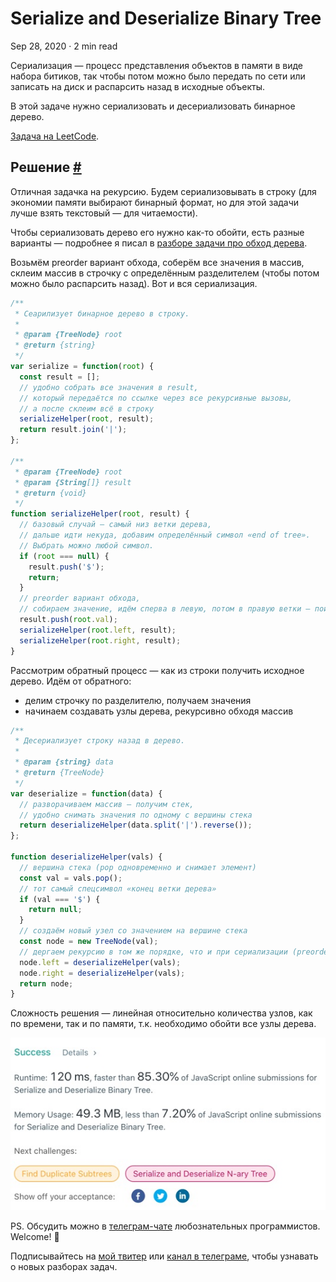 Serialize and Deserialize Binary Tree
=====================================

Sep 28, 2020 · 2 min read

Сериализация — процесс представления объектов в памяти в виде набора битиков, так чтобы потом можно было передать по сети или записать на диск и распарсить назад в исходные объекты.

В этой задаче нужно сериализовать и десериализовать бинарное дерево.

[Задача на LeetCode](https://leetcode.com/problems/serialize-and-deserialize-binary-tree/).

Решение [#](#решение)
---------------------

Отличная задачка на рекурсию. Будем сериализовывать в строку (для экономии памяти выбирают бинарный формат, но для этой задачи лучше взять текстовый — для читаемости).

Чтобы сериализовать дерево его нужно как-то обойти, есть разные варианты — подробнее я писал в [разборе задачи про обход дерева](https://www.notion.so/N-ary-Tree-Preorder-Traversal-9a0c58cfd47b42898bf48ec056904acb).

Возьмём preorder вариант обхода, соберём все значения в массив, склеим массив в строчку с определённым разделителем (чтобы потом можно было распарсить назад). Вот и вся сериализация.

```js
/**
 * Сеарилизует бинарное дерево в строку.
 *
 * @param {TreeNode} root
 * @return {string}
 */
var serialize = function(root) {
  const result = [];
  // удобно собрать все значения в result,
  // который передаётся по ссылке через все рекурсивные вызовы,
  // а после склеим всё в строку
  serializeHelper(root, result);
  return result.join('|');
};

/**
 * @param {TreeNode} root
 * @param {String[]} result
 * @return {void}
 */
function serializeHelper(root, result) {
  // базовый случай — самый низ ветки дерева,
  // дальше идти некуда, добавим определённый символ «end of tree».
  // Выбрать можно любой символ.
  if (root === null) {
    result.push('$');
    return;
  }
  // preorder вариант обхода,
  // собираем значение, идём сперва в левую, потом в правую ветки — поиск в глубину
  result.push(root.val);
  serializeHelper(root.left, result);
  serializeHelper(root.right, result);
}
```
    

Рассмотрим обратный процесс — как из строки получить исходное дерево. Идём от обратного:

*   делим строчку по разделителю, получаем значения
*   начинаем создавать узлы дерева, рекурсивно обходя массив

```js
/**
 * Десериализует строку назад в дерево.
 *
 * @param {string} data
 * @return {TreeNode}
 */
var deserialize = function(data) {
  // разворачиваем массив — получим стек,
  // удобно снимать значения по одному с вершины стека
  return deserializeHelper(data.split('|').reverse());
};

function deserializeHelper(vals) {
  // вершина стека (pop одновременно и снимает элемент)
  const val = vals.pop();
  // тот самый спецсимвол «конец ветки дерева»
  if (val === '$') {
    return null;
  }
  // создаём новый узел со значением на вершине стека
  const node = new TreeNode(val);
  // дергаем рекурсию в том же порядке, что и при сериализации (preorder)
  node.left = deserializeHelper(vals);
  node.right = deserializeHelper(vals);
  return node;
}
```

Сложность решения — линейная относительно количества узлов, как по времени, так и по памяти, т.к. необходимо обойти все узлы дерева.

![](/images/serialize-and-deserialize-binary-tree--result.jpg)

PS. Обсудить можно в [телеграм-чате](https://t.me/ctci_chat_ru) любознательных программистов. Welcome! 🤗

Подписывайтесь на [мой твитер](https://twitter.com/vitkarpov) или [канал в телеграме](https://t.me/coding_interviews), чтобы узнавать о новых разборах задач.